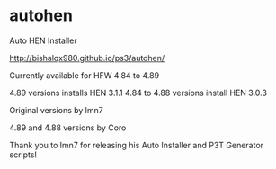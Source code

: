 # autohen
Auto HEN Installer

http://bishalqx980.github.io/ps3/autohen/

Currently available for HFW 4.84 to 4.89

4.89 versions installs HEN 3.1.1
4.84 to 4.88 versions install HEN 3.0.3

Original versions by lmn7

4.89 and 4.88 versions by Coro

Thank you to lmn7 for releasing his Auto
Installer and P3T Generator scripts!
